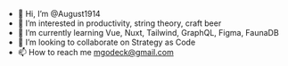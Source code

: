 - 👋 Hi, I’m @August1914
- 👀 I’m interested in productivity, string theory, craft beer
- 🌱 I’m currently learning Vue, Nuxt, Tailwind, GraphQL, Figma, FaunaDB
- 💞️ I’m looking to collaborate on Strategy as Code
- 📫 How to reach me mgodeck@gmail.com

<!---
August1914/August1914 is a ✨ special ✨ repository because its `README.md` (this file) appears on your GitHub profile.
You can click the Preview link to take a look at your changes.
--->
